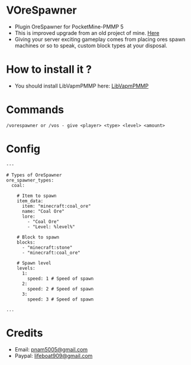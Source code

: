 # VOreSpawner
- Plugin OreSpawner for PocketMine-PMMP 5
- This is improved upgrade from an old project of mine. [Here](https://github.com/VennDev/OreSpawner)
- Giving your server exciting gameplay comes from placing ores spawn machines or so to speak, custom block types at your disposal.

# How to install it ?
- You should install LibVapmPMMP here: [LibVapmPMMP](https://poggit.pmmp.io/ci/VennDev/LibVapmPMMP/LibVapmPMMP)

# Commands
```
/vorespawner or /vos - give <player> <type> <level> <amount>
```

# Config
```config
---

# Types of OreSpawner
ore_spawner_types:
  coal:

    # Item to spawn
    item_data:
      item: "minecraft:coal_ore"
      name: "Coal Ore"
      lore:
        - "Coal Ore"
        - "Level: %level%"

    # Block to spawn
    blocks:
      - "minecraft:stone"
      - "minecraft:coal_ore"

    # Spawn level
    levels:
      1:
        speed: 1 # Speed of spawn
      2:
        speed: 2 # Speed of spawn
      3:
        speed: 3 # Speed of spawn

...
```

# Credits
- Email: pnam5005@gmail.com
- Paypal: lifeboat909@gmail.com
